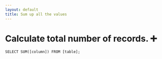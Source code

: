 ```yaml
---
layout: default
title: Sum up all the values
---
```


# Calculate total number of records. :heavy_plus_sign: <br />

 `SELECT SUM([column]) FROM [table];`

